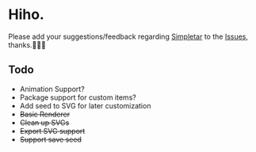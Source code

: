 # Hiho.

Please add your suggestions/feedback regarding [Simpletar](https://vincent.wtf) to the [Issues](https://github.com/flessendop/simpletar-issues/issues), thanks.🤘🤘🤘

## Todo
- Animation Support?
- Package support for custom items?
- Add seed to SVG for later customization
- <del>Basic Renderer</del>
- <del>Clean up SVGs</del>
- <del>Export SVG support</del>
- <del>Support save seed</del>
